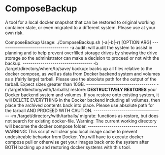 # ComposeBackup

A tool for a local docker snapshot that can be restored to original working container state, or even migrated to a different system.   Please use at your own risk.


ComposeBackup
Usage: ./ComposeBackup.sh (-a|-b|-r) [OPTION ARG]
\-----------------------------------
\-a
audit: will audit the system to assist in planning and to help prevent overfilled storage drives by showing the drive storage so the administrator can make a decision to proceed or not with the backup.
\-----------------------------------
\-b /target/directory/where/to/save/
backup: backs up all files relative to the docker compose, as well as data from Docker backend system and volumes as a (fairly large) tarball.  Please use the absolute path for the output of the tarball.  Expect sizes greater than 10GB.
\-----------------------------------
\-r /target/directory/with/tarballs/
restore: **DESTRUCTIVELY RESTORES** your Docker backend system and volumes.  If you restore onto existing system, it will DELETE EVERYTHING in the Docker backend including all volumes, then place the archived contents back into place.  Please use absolute path for the tarball AND PROCEED WITH CAUTION.
\-----------------------------------
\-m /target/directory/with/tarballs/
migrate: functions as restore, but does not search for existing docker-file.  Warning: The current working directory will become the docker compose folder.
\-----------------------------------
WARNING: This script will clear you local image cache to prevent undesireable behavior from Docker.  You will have to execute docker compose pull or otherwise get your images back onto the system after BOTH backing up and restoring docker systems with this tool.

